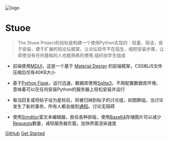 ![logo](https://cdn.jsdelivr.net/gh/snbck/stuoe.github.io@master/static/Stuoe.png)

# Stuoe

> The Stuoe Project的目标是构建一个使用Python实现的：轻量，简洁，易于安装，便于扩展的轻论坛框架。让论坛软件不在陌生，缩短安装步骤，让即使没有任何基础的人也能熟练的使用.组织由学生组成

* 前端使用[MDUI](https://mdui.org/)，这是一个基于 [Material Design](https://material.io/design/) 的前端框架，CSS和JS文件压缩后仅有40KB大小

* 基于[Python Flask](https://github.com/pallets/flask)，运行迅速。数据库使用[Sqlite3](https://www.sqlite.org/index.html)，不用配置数据库环境，意味着可以在任何安装Python的服务器上轻松安装并运行

* 每当回复或将帖子设为星标后，将被归纳到帖子的讨论组，如图群组。当讨论发生了新的事务，所有人都会接到[通知](https://baike.baidu.com/item/%E9%80%9A%E7%9F%A5/5957034)。讨论无阻碍

* 使用[Simditor](https://simditor.tower.im/)富文本编辑器，胜任各种排版，使用[Base64](https://www.base64decode.org/)存储图片可以减少[Requests](https://github.com/request/request)数量，减轻服务器负载，加快界面渲染速度

[GitHub](https://github.com/Hanxueqing/Douban-Movie.git)
[Get Started](#quick-start)